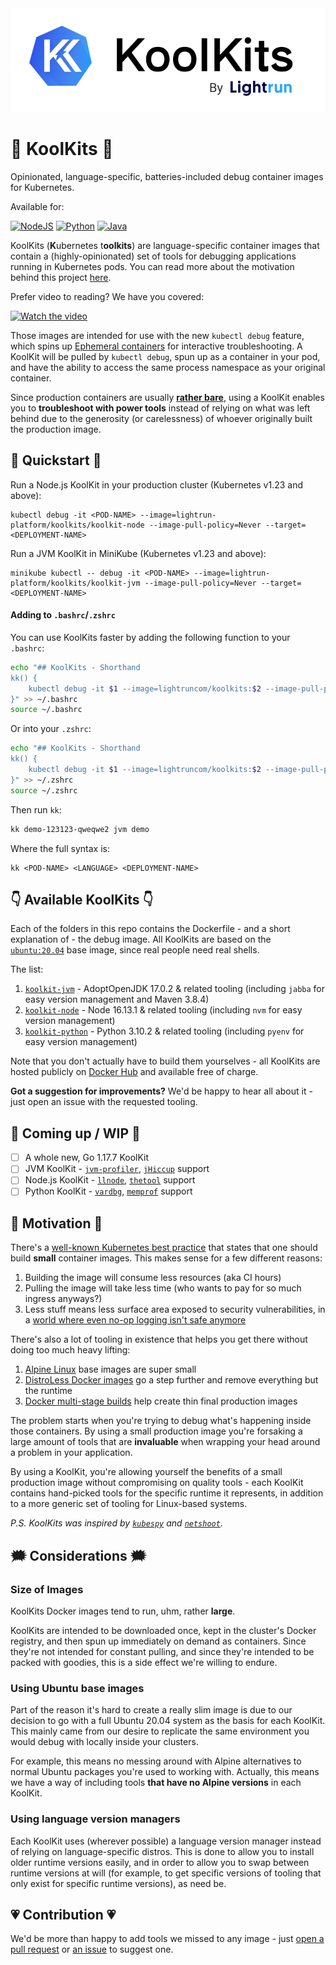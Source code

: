 <img src="assets/logo.png" alt="KoolKits logo"/>

# 🧰 KoolKits 🧰

Opinionated, language-specific, batteries-included debug container images for Kubernetes.

Available for:

[![NodeJS](https://img.shields.io/badge/node.js-6DA55F?style=for-the-badge&logo=node.js&logoColor=white)](https://github.com/lightrun-platform/koolkits/tree/main/nodejs) [![Python](https://img.shields.io/badge/python-3670A0?style=for-the-badge&logo=python&logoColor=ffdd54)](https://github.com/lightrun-platform/koolkits/tree/main/python) [![Java](https://img.shields.io/badge/java-%23ED8B00.svg?style=for-the-badge&logo=java&logoColor=white)](https://github.com/lightrun-platform/koolkits/tree/main/jvm)

KoolKits (**K**ubernetes t**oolkits**) are language-specific container images that contain a (highly-opinionated) set of tools for debugging applications running in Kubernetes pods. You can read more about the motivation behind this project [here](#Motivation).

Prefer video to reading? We have you covered:

[![Watch the video](https://i.imgur.com/UZvVnT9.png)](https://www.youtube.com/watch?v=xRsdA4EGUlE)

Those images are intended for use with the new `kubectl debug` feature, which spins up [Ephemeral containers](https://kubernetes.io/docs/concepts/workloads/pods/ephemeral-containers/) for interactive troubleshooting. A KoolKit will be pulled by `kubectl debug`, spun up as a container in your pod, and have the ability to access the same process namespace as your original container. 

Since production containers are usually **[rather bare](https://cloud.google.com/architecture/best-practices-for-building-containers#remove_unnecessary_tools)**, using a KoolKit enables you to **troubleshoot with power tools** instead of relying on what was left behind due to the generosity (or carelessness) of whoever originally built the production image.

## 🏁 Quickstart 🏁

Run a Node.js KoolKit in your production cluster (Kubernetes v1.23 and above):

```shell
kubectl debug -it <POD-NAME> --image=lightrun-platform/koolkits/koolkit-node --image-pull-policy=Never --target=<DEPLOYMENT-NAME>
```

Run a JVM KoolKit in MiniKube (Kubernetes v1.23 and above): 

```shell
minikube kubectl -- debug -it <POD-NAME> --image=lightrun-platform/koolkits/koolkit-jvm --image-pull-policy=Never --target=<DEPLOYMENT-NAME>
```

#### Adding to `.bashrc`/`.zshrc`

You can use KoolKits faster by adding the following function to your `.bashrc`:

```bash
echo "## KoolKits - Shorthand
kk() {
	kubectl debug -it $1 --image=lightruncom/koolkits:$2 --image-pull-policy=Never --target=$3
}" >> ~/.bashrc
source ~/.bashrc
```

Or into your `.zshrc`:
```zsh
echo "## KoolKits - Shorthand
kk() { 
	kubectl debug -it $1 --image=lightruncom/koolkits:$2 --image-pull-policy=Never --target=$3
}" >> ~/.zshrc
source ~/.zshrc
```

Then run `kk`:

```bash
kk demo-123123-qweqwe2 jvm demo
```

Where the full syntax is:

```shell
kk <POD-NAME> <LANGUAGE> <DEPLOYMENT-NAME>
```
 
## 👇 Available KoolKits 👇

Each of the folders in this repo contains the Dockerfile - and a short explanation of - the debug image. All KoolKits are based on the [`ubuntu:20.04`](https://hub.docker.com/layers/ubuntu/library/ubuntu/20.04/images/sha256-57df66b9fc9ce2947e434b4aa02dbe16f6685e20db0c170917d4a1962a5fe6a9?context=explore) base image, since real people need real shells. 

The list:

1. [`koolkit-jvm`](jvm/README.md) - AdoptOpenJDK 17.0.2 & related tooling (including `jabba` for easy version management and Maven 3.8.4)
1. [`koolkit-node`](node/README.MD) - Node 16.13.1 & related tooling (including `nvm` for easy version management)
1. [`koolkit-python`](python/README.md) - Python 3.10.2 & related tooling (including `pyenv` for easy version management)

Note that you don't actually have to build them yourselves - all KoolKits are hosted publicly on [Docker Hub](https://hub.docker.com/repository/docker/lightruncom/koolkits) and available free of charge. 

**Got a suggestion for improvements?** We'd be happy to hear all about it - just open an issue with the requested tooling.

## 🚧 Coming up / WIP 🚧

- [ ] A whole new, Go 1.17.7 KoolKit
- [ ] JVM KoolKit - [`jvm-profiler`](https://github.com/uber-common/jvm-profiler), [`jHiccup`](https://github.com/giltene/jHiccup) support
- [ ] Node.js KoolKit - [`llnode`](https://github.com/nodejs/llnode), [`thetool`](https://github.com/sfninja/thetool) support
- [ ] Python KoolKit - [`vardbg`](https://github.com/CCExtractor/vardbg), [`memprof`](https://github.com/jmdana/memprof) support
## 🏃 Motivation 🏃

There's a [well-known Kubernetes best practice](https://cloud.google.com/blog/products/containers-kubernetes/kubernetes-best-practices-how-and-why-to-build-small-container-images) that states that one should build **small** container images. This makes sense for a few different reasons:

1. Building the image will consume less resources (aka CI hours)
2. Pulling the image will take less time (who wants to pay for so much ingress anyways?)
3. Less stuff means less surface area exposed to security vulnerabilities, in a [world where even no-op logging isn't safe anymore](https://en.wikipedia.org/wiki/Log4Shell)

There's also a lot of tooling in existence that helps you get there without doing too much heavy lifting:

1. [Alpine Linux](https://hub.docker.com/_/alpine) base images are super small
2. [DistroLess Docker images](https://github.com/GoogleContainerTools/distroless) go a step further and remove everything but the runtime
3. [Docker multi-stage builds](https://docs.docker.com/develop/develop-images/multistage-build/) help create thin final production images

The problem starts when you're trying to debug what's happening inside those containers. By using a small production image you're forsaking a large amount of tools that are **invaluable** when wrapping your head around a problem in your application.

 By using a KoolKit, you're allowing yourself the benefits of a small production image without compromising on quality tools - each KoolKit contains hand-picked tools for the specific runtime it represents, in addition to a more generic set of tooling for Linux-based systems.

*P.S. KoolKits was inspired by [`kubespy`](https://github.com/huazhihao/kubespy) and [`netshoot`](https://github.com/nicolaka/netshoot).*

## 🗯️ Considerations 🗯️

### Size of Images

KoolKits Docker images tend to run, uhm, rather **large**.

KoolKits are intended to be downloaded once, kept in the cluster's Docker registry, and then spun up immediately on demand as containers. Since they're not intended for constant pulling, and since they're intended to be packed with goodies, this is a side effect we're willing to endure. 

### Using Ubuntu base images

Part of the reason it's hard to create a really slim image is due to our decision to go with a full Ubuntu 20.04 system as the basis for each KoolKit. This mainly came from our desire to replicate the same environment you would debug with locally inside your clusters. 

For example, this means no messing around with Alpine alternatives to normal Ubuntu packages you're used to working with. Actually, this means we have a way of including tools **that have no Alpine versions** in each KoolKit.

### Using language version managers

Each KoolKit uses (wherever possible) a language version manager instead of relying on language-specific distros. This is done to allow you to install older runtime versions easily, and in order to allow you to swap between runtime versions at will (for example, to get specific versions of tooling that only exist for specific runtime versions), as need be.

## 💗 Contribution 💗

We'd be more than happy to add tools we missed to any image - just [open a pull request](https://github.com/lightrun-platform/koolkits/pulls) or [an issue](https://github.com/lightrun-platform/koolkits/issues) to suggest one.
